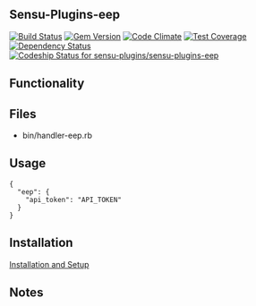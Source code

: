 ## Sensu-Plugins-eep

[ ![Build Status](https://travis-ci.org/sensu-plugins/sensu-plugins-eep.svg?branch=master)](https://travis-ci.org/sensu-plugins/sensu-plugins-eep)
[![Gem Version](https://badge.fury.io/rb/sensu-plugins-eep.svg)](http://badge.fury.io/rb/sensu-plugins-eep)
[![Code Climate](https://codeclimate.com/github/sensu-plugins/sensu-plugins-eep/badges/gpa.svg)](https://codeclimate.com/github/sensu-plugins/sensu-plugins-eep)
[![Test Coverage](https://codeclimate.com/github/sensu-plugins/sensu-plugins-eep/badges/coverage.svg)](https://codeclimate.com/github/sensu-plugins/sensu-plugins-eep)
[![Dependency Status](https://gemnasium.com/sensu-plugins/sensu-plugins-eep.svg)](https://gemnasium.com/sensu-plugins/sensu-plugins-eep)
[ ![Codeship Status for sensu-plugins/sensu-plugins-eep](https://codeship.com/projects/5a5f3be0-db3a-0132-cb23-0eed4ec53b27/status?branch=master)](https://codeship.com/projects/79571)

## Functionality

## Files
 * bin/handler-eep.rb

## Usage

```
{
  "eep": {
    "api_token": "API_TOKEN"
  }
}
```

## Installation

[Installation and Setup](https://github.com/sensu-plugins/documentation/blob/master/user_docs/installation_instructions.md)

## Notes
